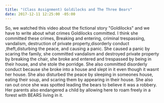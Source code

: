 ```yaml
---
title: "(Class Assignment) Goldilocks and The Three Bears"
date: 2017-12-11 12:25:00 -05:00
---
```


So, we watched this video about the fictional story "Goldilocks" and we have to write about what crimes Goldilocks committed. I think she committed these crimes, Breaking and entering, criminal trespassing,  vandalism, destruction of private property,disorderly conduct ,theft,disturbing the peace, and causing a panic. She caused a panic by scaring the family, she committed vandalism and destroyed private property by breaking the chair, she broke and entered and trespassed by being in their house, and she stole the porridge. She also committed disorderly conduct because she broke into a house and slept in it even though it wasnt her house. She also disturbed the peace by sleeping in someones house, eating their soup, and scaring them by appearing in their house. She also ran out once she was spotted leading the bears to believe it was a robbery. Her parents also endangered a child by allowing here to roam freely in a forest with BEARS living in it.